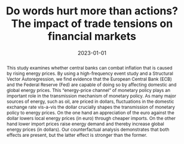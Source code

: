 ---
# Documentation: https://sourcethemes.com/academic/docs/managing-content/

title: "Do words hurt more than actions? The impact of trade tensions on financial markets"
authors: ["Gökhan Ider", "Alexander Kriwoluzky", "Frederik Kurcz", "Ben Schumann"]
date: 2023-01-01
doi: ""

# Schedule page publish date (NOT publication's date).
publishDate: 2023-05-01

# Publication type.
# Legend: 0 = Uncategorized; 1 = Conference paper; 2 = Journal article;
# 3 = Preprint / Working Paper; 4 = Report; 5 = Book; 6 = Book section;
# 7 = Thesis; 8 = Patent
publication_types: ["3"]

# Publication name and optional abbreviated publication name.
publication: "New draft coming soon!" #  "***Economic Journal***, 133(652), pp. 1318-1347"
publication_short: ""

abstract: "This study examines whether central banks can combat inflation that is caused by rising energy prices. By using a high-frequency event study and a Structural Vector Autoregression, we find evidence that the European Central Bank (ECB) and the Federal Reserve (Fed) are capable of doing so by affecting domestic and global energy prices. This “energy-price channel” of monetary policy plays an important role in the transmission mechanism of monetary policy. As many major sources of energy, such as oil, are priced in dollars, fluctuations in the domestic exchange rate vis-a-vis the dollar crucially shapes the transmission of monetary policy to energy prices. On the one hand an appreciation of the euro against the dollar lowers local energy prices (in euro) through cheaper imports. On the other hand lower import prices raise energy demand and thereby increase global energy prices (in dollars). Our counterfactual analysis demonstrates that both effects are present, but the latter effect is stronger than the former."

# Summary. An optional shortened abstract.
summary: ""

tags: ["select"]
categories: []
featured: false

# Custom links (optional).
#   Uncomment and edit lines below to show custom links.
links:
- name: Working Paper
  url: "https://www.diw.de/de/diw_01.c.868033.de/publikationen/diskussionspapiere/2023_2033/the_energy-price_channel_of__european__monetary_policy.html"
#- name: Ungated
#  url: files/BBEG_2018wp.pdf
#- name: Earlier CEPR DP9702
#  url: "https://cepr.org/active/publications/discussion_papers/dp.php?dpno=9702"
#- name: Earlier NBER WP19180
#  url: "https://www.nber.org/papers/w19180"
# url: "https://doi.org/10.1016/j.jmoneco.2018.07.013"
#  icon_pack: fab
#  icon: twitter

url_pdf:
url_code:
url_dataset:
url_poster:
url_project:
url_slides:
url_source:
url_video:

# Featured image
# To use, add an image named `featured.jpg/png` to your page's folder.
# Focal points: Smart, Center, TopLeft, Top, TopRight, Left, Right, BottomLeft, Bottom, BottomRight.
image:
  caption: ""
  focal_point: ""
  preview_only: false

# Associated Projects (optional).
#   Associate this publication with one or more of your projects.
#   Simply enter your project's folder or file name without extension.
#   E.g. `internal-project` references `content/project/internal-project/index.md`.
#   Otherwise, set `projects: []`.
projects: []

# Slides (optional).
#   Associate this publication with Markdown slides.
#   Simply enter your slide deck's filename without extension.
#   E.g. `slides: "example"` references `content/slides/example/index.md`.
#   Otherwise, set `slides: ""`.
slides: ""
---